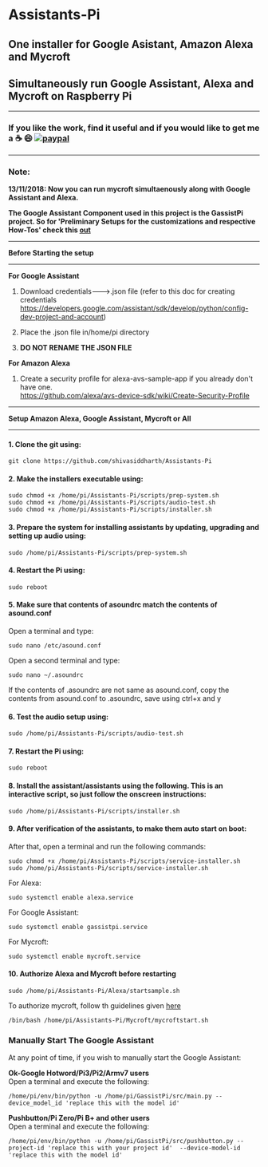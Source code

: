 # Assistants-Pi
## One installer for Google Asistant, Amazon Alexa  and Mycroft
## Simultaneously run Google Assistant, Alexa and Mycroft on Raspberry Pi    
*******************************************************************************************************************************
### **If you like the work, find it useful and if you would like to get me a :coffee: :smile:** [![paypal](https://www.paypalobjects.com/en_US/i/btn/btn_donate_LG.gif)](https://www.paypal.com/cgi-bin/webscr?cmd=_s-xclick&hosted_button_id=7GH3YDCHZ36QN)  

*******************************************************************************************************************************
### Note:
**13/11/2018: Now you can run mycroft simultaenously along with Google Assistant and Alexa.**  

**The Google Assistant Component used in this project is the GassistPi project. So for 'Preliminary Setups for the customizations and respective How-Tos' check this [out](https://github.com/shivasiddharth/GassistPi/blob/master/README.md#using-the-customizations)**  
****************************************************************
**Before Starting the setup**
****************************************************************
**For Google Assistant**  
1. Download credentials--->.json file (refer to this doc for creating credentials https://developers.google.com/assistant/sdk/develop/python/config-dev-project-and-account)   

2. Place the .json file in/home/pi directory  

3. **DO NOT RENAME THE JSON FILE**

**For Amazon Alexa**  
1. Create a security profile for alexa-avs-sample-app if you already don't have one.  
https://github.com/alexa/avs-device-sdk/wiki/Create-Security-Profile  

***************************************************************
**Setup Amazon Alexa, Google Assistant, Mycroft or All**     
***************************************************************
#### 1. Clone the git using:
```
git clone https://github.com/shivasiddharth/Assistants-Pi  
```  


#### 2. Make the installers executable using:
```
sudo chmod +x /home/pi/Assistants-Pi/scripts/prep-system.sh    
sudo chmod +x /home/pi/Assistants-Pi/scripts/audio-test.sh   
sudo chmod +x /home/pi/Assistants-Pi/scripts/installer.sh  
```  


#### 3. Prepare the system for installing assistants by updating, upgrading and setting up audio using:  
```  
sudo /home/pi/Assistants-Pi/scripts/prep-system.sh
```  


#### 4. Restart the Pi using:
```  
sudo reboot
```  


#### 5. Make sure that contents of asoundrc match the contents of asound.conf    
Open a terminal and type:  
```  
sudo nano /etc/asound.conf
```
Open a second terminal and type:    
```
sudo nano ~/.asoundrc
```
If the contents of .asoundrc are not same as asound.conf, copy the contents from asound.conf to .asoundrc, save using ctrl+x and y


#### 6. Test the audio setup using:  
```
sudo /home/pi/Assistants-Pi/scripts/audio-test.sh  
```  


#### 7. Restart the Pi using:
```
sudo reboot
```  


#### 8. Install the assistant/assistants using the following. This is an interactive script, so just follow the onscreen instructions:
```
sudo /home/pi/Assistants-Pi/scripts/installer.sh  
```  


#### 9. After verification of the assistants, to make them auto start on boot:  


After that, open a terminal and run the following commands:  
```
sudo chmod +x /home/pi/Assistants-Pi/scripts/service-installer.sh
sudo /home/pi/Assistants-Pi/scripts/service-installer.sh  
```

For Alexa:  
```
sudo systemctl enable alexa.service  
```
For Google Assistant:  
```
sudo systemctl enable gassistpi.service  
```  
For Mycroft:    
```
sudo systemctl enable mycroft.service    
```  

#### 10. Authorize Alexa and Mycroft before restarting    
```
sudo /home/pi/Assistants-Pi/Alexa/startsample.sh  
```
To authorize mycroft, follow th guidelines given [here](https://github.com/MycroftAI/mycroft-core#home-device-and-account-manager)    
```
/bin/bash /home/pi/Assistants-Pi/Mycroft/mycroftstart.sh
```

### Manually Start The Google Assistant

At any point of time, if you wish to manually start the Google Assistant:

**Ok-Google Hotword/Pi3/Pi2/Armv7 users**   
Open a terminal and execute the following:
```
/home/pi/env/bin/python -u /home/pi/GassistPi/src/main.py --device_model_id 'replace this with the model id'

```
**Pushbutton/Pi Zero/Pi B+ and other users**   
Open a terminal and execute the following:
```
/home/pi/env/bin/python -u /home/pi/GassistPi/src/pushbutton.py --project-id 'replace this with your project id'  --device-model-id 'replace this with the model id'
